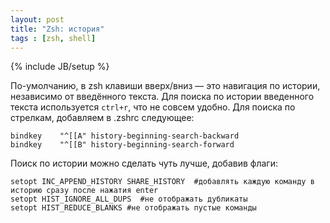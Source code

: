 ```yaml
---
layout: post
title: "Zsh: история"
tags : [zsh, shell]
---
```

{% include JB/setup %}

По-умолчанию, в zsh клавиши вверх/вниз — это навигация по истории, независимо от введённого текста. Для поиска по истории введенного текста используется `ctrl+r`, что не совсем удобно. Для поиска по стрелкам, добавляем в .zshrc следующее:

```
bindkey    "^[[A" history-beginning-search-backward
bindkey    "^[[B" history-beginning-search-forward
```

Поиск по истории можно сделать чуть лучше, добавив флаги:

```
setopt INC_APPEND_HISTORY SHARE_HISTORY  #добавлять каждую команду в историю сразу после нажатия enter
setopt HIST_IGNORE_ALL_DUPS  #не отображать дубликаты
setopt HIST_REDUCE_BLANKS #не отображать пустые команды
```